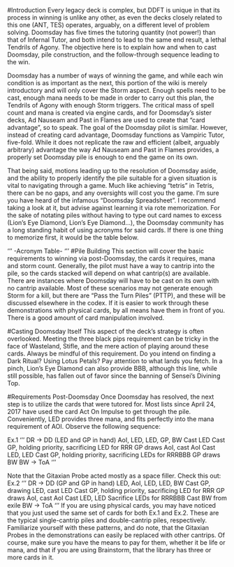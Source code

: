 #Introduction
Every legacy deck is complex, but DDFT is unique in that its process in winning is unlike any other,
as even the decks closely related to this one (ANT, TES) operates, arguably, on a different level of
problem solving. Doomsday has five times the tutoring quantity (not power!) than that of Infernal 
Tutor, and both intend to lead to the same end result, a lethal Tendrils of Agony. The objective 
here is to explain how and when to cast Doomsday, pile construction, and the follow-through sequence
leading to the win.

Doomsday has a number of ways of winning the game, and while each win condition is as important as 
the next, this portion of the wiki is merely introductory and will only cover the Storm aspect. 
Enough spells need to be cast, enough mana needs to be made in order to carry out this plan, the 
Tendrils of Agony with enough Storm triggers. The critical mass of spell count and mana is created 
via engine cards, and for Doomsday’s sister decks, Ad Nauseam and Past in Flames are used to create 
that “card advantage”, so to speak. The goal of the Doomsday pilot is similar. However, instead of 
creating card advantage, Doomsday functions as Vampiric Tutor, five-fold. While it does not replicate 
the raw and efficient (albeit, arguably arbitrary) advantage the way Ad Nauseam and Past in Flames 
provides, a properly set Doomsday pile is enough to end the game on its own. 

That being said, motions leading up to the resolution of Doomsday aside, and the ability to properly 
identify the pile suitable for a given situation is vital to navigating through a game. Much like 
achieving “tetris” in Tetris, there can be no gaps, and any oversights will cost you the game. I’m sure 
you have heard of the infamous “Doomsday Spreadsheet”. I recommend taking a look at it, but advise
against learning it via rote memorization. For the sake of notating piles without having to type out 
card names to excess (Lion’s Eye Diamond, Lion’s Eye Diamond…), the Doomsday community has a long 
standing habit of using acronyms for said cards. If there is one thing to memorize first, it would be 
the table below.

‘’’
-Acronym Table-
‘’’
#Pile Building
This section will cover the basic requirements to winning via post-Doomsday, the cards it requires,
mana and storm count. Generally, the pilot must have a way to cantrip into the pile, so the cards 
stacked will depend on what cantrip(s) are available. There are instances where Doomsday will have to 
be cast on its own with no cantrip available. Most of these scenarios may not generate enough Storm 
for a kill, but there are “Pass the Turn Piles” (PTTP), and these will be discussed elsewhere in the 
codex. If it is easier to work through these demonstrations with physical cards, by all means have 
them in front of you. There is a good amount of card manipulation involved.

#Casting Doomsday Itself
This aspect of the deck’s strategy is often overlooked. Meeting the three black pips requirement can 
be tricky in the face of Wasteland, Stifle, and the mere action of playing around these cards. Always
be mindful of this requirement. Do you intend on finding a Dark Ritual? Using Lotus Petals? Pay 
attention to what lands you fetch. In a pinch, Lion’s Eye Diamond can also provide BBB, although this
line, while still possible, has fallen out of favor since the banning of Sensei’s Divining Top. 

#Requirements Post-Doomsday
Once Doomsday has resolved, the next step is to utilize the cards that were tutored for. Most lists 
since April 24, 2017 have used the card Act On Impulse to get through the pile. Conveniently, LED 
provides three mana, and fits perfectly into the mana requirement of AOI. Observe the following sequence:

Ex.1 
‘’’
DR -> DD (LED and GP in hand)
	AoI, LED, LED, GP, BW
Cast LED
Cast GP, holding priority, sacrificing LED for RRR
GP draws AoI, cast AoI
Cast LED, LED
Cast GP, holding priority, sacrificing LEDs for RRRBBB
GP draws BW
BW -> ToA
‘’’

Note that the Gitaxian Probe acted mostly as a space filler. Check this out:
Ex.2
‘’’
DR -> DD (GP and GP in hand)
LED, AoI, LED, LED, BW
Cast GP, drawing LED, cast LED
Cast GP, holding priority, sacrificing LED for RRR
GP draws AoI, cast AoI
Cast LED, LED
Sacrifice LEDs for RRRBBB
Cast BW from exile
BW -> ToA
‘’’
If you are using physical cards, you may have noticed that you just used the same set of cards for
both Ex.1 and Ex.2. These are the typical single-cantrip piles and double-cantrip piles, respectively. 
Familiarize yourself with these patterns, and do note, that the Gitaxian Probes in the demonstrations 
can easily be replaced with other cantrips. Of course, make sure you have the means to pay for them, 
whether it be life or mana, and that if you are using Brainstorm, that the library has three or more 
cards in it. 
